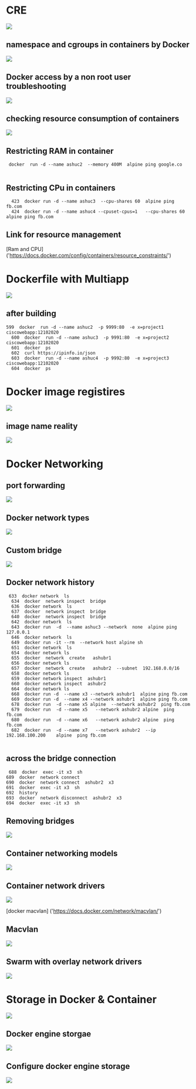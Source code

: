 # CRE 

<img src="cre.png">

## namespace and cgroups in containers by Docker 

<img src="cgroups.png">

## Docker access by a non root user  troubleshooting 

<img src="userdocker.png">

## checking resource consumption of containers

<img src="stats.png">

## Restricting RAM in container 

```
 docker  run -d --name ashuc2  --memory 400M  alpine ping google.co
 
```

## Restricting CPu in containers

```
  423  docker run -d --name ashuc3  --cpu-shares 60  alpine ping fb.com 
  424  docker run -d --name ashuc4 --cpuset-cpus=1   --cpu-shares 60  alpine ping fb.com 
```

## Link for resource management 

[Ram and CPU] ('https://docs.docker.com/config/containers/resource_constraints/')


# Dockerfile with Multiapp 

<img src="multiapp.png">

## after building 

```
599  docker  run -d --name ashuc2  -p 9999:80  -e x=project1  ciscowebapp:12102020  
  600  docker  run -d --name ashuc3  -p 9991:80  -e x=project2  ciscowebapp:12102020  
  601  docker  ps
  602  curl https://ipinfo.io/json 
  603  docker  run -d --name ashuc4  -p 9992:80  -e x=project3  ciscowebapp:12102020  
  604  docker  ps

```

# Docker image registires 

<img src="reg.png">

## image name reality 

<img src="imgname.png">

# Docker Networking 

##  port forwarding 

<img src="portf.png">


## Docker network types 

<img src="net.png">

## Custom bridge 

<img src="cbridge.png">

## Docker network history 

```
 633  docker network  ls
  634  docker  network inspect  bridge 
  636  docker network  ls
  637  docker  network inspect  bridge 
  640  docker  network inspect  bridge 
  642  docker network  ls
  643  docker run  -d  --name ashuc3 --network  none  alpine ping 127.0.0.1  
  646  docker network  ls
  649  docker run -it --rm  --network host alpine sh 
  651  docker network  ls
  654  docker network ls
  655  docker  network  create   ashubr1 
  656  docker network ls
  657  docker  network  create   ashubr2  --subnet  192.168.0.0/16 
  658  docker network ls
  659  docker network inspect  ashubr1  
  660  docker network inspect  ashubr2  
  664  docker network ls
  668  docker run -d  --name x3 --network ashubr1  alpine ping fb.com 
  669  docker run -d  --name x4 --network ashubr1  alpine ping fb.com 
  678  docker run  -d --name x5 alpine  --network ashubr2  ping fb.com 
  679  docker run  -d --name x5   --network ashubr2 alpine  ping fb.com 
  680  docker run  -d --name x6   --network ashubr2 alpine  ping fb.com 
  682  docker run  -d --name x7   --network ashubr2  --ip 192.168.100.200    alpine  ping fb.com 
  
  ```
  
  ## across the bridge connection 
  
  ```
   688  docker  exec -it x3  sh 
  689  docker  network connect  
  690  docker  network connect  ashubr2  x3
  691  docker  exec -it x3  sh 
  692  history 
  693  docker  network disconnect  ashubr2  x3
  694  docker  exec -it x3  sh 

```


## Removing bridges

<img src="brrm.png">

## Container networking models

<img src="cn.png">

## Container network drivers 

<img src="driver.png">

[docker macvlan] ('https://docs.docker.com/network/macvlan/')


## Macvlan 

<img src="macv.png">

## Swarm with overlay network drivers

<img src="overlay.png">


# Storage in Docker & Container 

<img src="emp.png">

## Docker engine storgae

<img src="est.png">

## Configure docker engine storage

<img src="dest.png">
